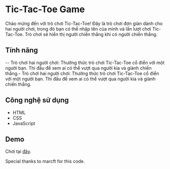 # Tic-Tac-Toe Game

Chào mừng đến với trò chơi Tic-Tac-Toe! Đây là trò chơi đơn giản dành cho hai người chơi, trong đó bạn có thể nhập tên của mình và lần lượt chơi Tic-Tac-Toe. Trò chơi sẽ hiển thị người chiến thắng khi có người chiến thắng.

## Tính năng

-- Trò chơi hai người chơi: Thưởng thức trò chơi Tic-Tac-Toe cổ điển với một người bạn. Thi đấu để xem ai có thể vượt qua người kia và giành chiến thắng.- Trò chơi hai người chơi: Thưởng thức trò chơi Tic-Tac-Toe cổ điển với một người bạn. Thi đấu để xem ai có thể vượt qua người kia và giành chiến thắng.

## Công nghệ sử dụng

- HTML
- CSS
- JavaScript

## Demo

Chơi tại [đây](https://zeuss574.github.io/xo/).

Special thanks to marcft for this code.
